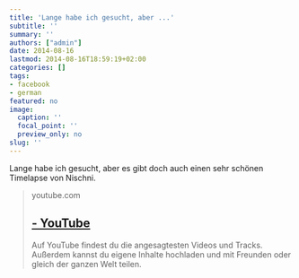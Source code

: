 ```yaml
---
title: 'Lange habe ich gesucht, aber ...'
subtitle: ''
summary: ''
authors: ["admin"]
date: 2014-08-16
lastmod: 2014-08-16T18:59:19+02:00
categories: []
tags:
- facebook
- german
featured: no
image:
  caption: ''
  focal_point: ''
  preview_only: no
slug: ''
---
```

Lange habe ich gesucht, aber es gibt doch auch einen sehr schönen Timelapse von Nischni.
> youtube.com
> ## [ - YouTube](https://www.youtube.com/watch?v=rtF1Fx_kowo)
>
>Auf YouTube findest du die angesagtesten Videos und Tracks. Außerdem kannst du eigene Inhalte hochladen und mit Freunden oder gleich der ganzen Welt teilen.


